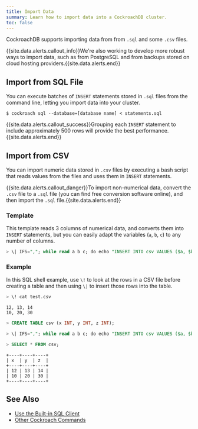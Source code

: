 ```yaml
---
title: Import Data
summary: Learn how to import data into a CockroachDB cluster.
toc: false
---
```


CockroachDB supports importing data from from `.sql` and some `.csv` files.

{{site.data.alerts.callout_info}}We're also working to develop more robust ways to import data, such as from PostgreSQL and from backups stored on cloud hosting providers.{{site.data.alerts.end}}

<div id="toc"></div>

## Import from SQL File

You can execute batches of `INSERT` statements stored in `.sql` files from the command line, letting you import data into your cluster.

~~~ shell
$ cockroach sql --database=[database name] < statements.sql
~~~

{{site.data.alerts.callout_success}}Grouping each <code>INSERT</code> statement to include approximately 500 rows will provide the best performance.{{site.data.alerts.end}}

<!--## Import from PostgreSQL

>>>>>The following section can be uncommented and published once the following issue is resolved: https://github.com/cockroachdb/cockroach/issues/13490

If you're importing data from a PostgreSQL deployment, you can import the `.sql` file generated by the `pg_dump` command to more quickly import data.

{{site.data.alerts.callout_success}}The <code>.sql</code> files generated by <code>pg_dump</code> provide better performance because they use the <code>COPY</code> statement instead of bulk <code>INSERT</code> statements.{{site.data.alerts.end}}

### Create PostgresSQL SQL File

Which `pg_dump` command you want to use depends on whether you want to import your entire database or only specific tables:

- Entire database:

  ~~~ shell
  $ pg_dump [database] > [filename].sql
  ~~~

- Specific tables:

  ~~~ shell
  $ pg_dump -t [table] [table's database] > [filename].sql
  ~~~

For more detail, see PostgreSQL's documentation on [`pg_dump`](https://www.postgresql.org/docs/9.1/static/app-pgdump.html).

### Reformat SQL File

After generating the `.sql` file, you need to perform a few editing steps before importing it:

1. Manually add the table's `PRIMARY KEY` constraint to the `CREATE TABLE` statement. 

   This has to be done manually because PostgreSQL attempts to add the primary key after creating the table, but CockroachDB requires the primary key be defined upon table creation.
2. Review any other [constraints](constraints.html) to ensure they're properly listed on the table.
3. Remove all statements from the file besides the `CREATE TABLE` and `COPY` statements.

### Import Data

After reformatting the file, you can import it through `psql`:

~~~ shell
$ psql -p [port] -h [node host] -d [database] -U [user] < [file name].sql
~~~

For reference, CockroachDB uses these defaults:

- `[port]`: **26257**
- `[user]`: **root**
-->

## Import from CSV

You can import numeric data stored in `.csv` files by executing a bash script that reads values from the files and uses them in `INSERT` statements.

{{site.data.alerts.callout_danger}}To import non-numerical data, convert the <code>.csv</code> file to a <code>.sql</code> file (you can find free conversion software online), and then import the <code>.sql</code> file.{{site.data.alerts.end}}

### Template

This template reads 3 columns of numerical data, and converts them into `INSERT` statements, but you can easily adapt the variables (`a`, `b`, `c`) to any number of columns.

~~~ sql
> \| IFS=","; while read a b c; do echo "INSERT INTO csv VALUES ($a, $b, $c);"; done < test.csv;
~~~

### Example

In this SQL shell example, use `\!` to look at the rows in a CSV file before creating a table and then using `\|` to insert those rows into the table.

~~~ sql
> \! cat test.csv
~~~
~~~
12, 13, 14
10, 20, 30
~~~
~~~ sql
> CREATE TABLE csv (x INT, y INT, z INT);

> \| IFS=","; while read a b c; do echo "INSERT INTO csv VALUES ($a, $b, $c);"; done < test.csv;

> SELECT * FROM csv;
~~~
~~~
+----+----+----+
| x  | y  | z  |
+----+----+----+
| 12 | 13 | 14 |
| 10 | 20 | 30 |
+----+----+----+
~~~

## See Also

- [Use the Built-in SQL Client](use-the-built-in-sql-client.html)
- [Other Cockroach Commands](cockroach-commands.html)
